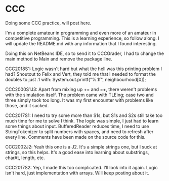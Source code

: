 # CCC
Doing some CCC practice, will post here.

I'm a complete amateur in programming and even more of an amateur in competitive programming. This is a learning experience, so follow along. I will update the README.md with any information that I found interesting.

Doing this on NetBeans IDE, so to send it to CCCGrader, I had to change the main method to Main and remove the package line.


CCC2018S1: Logic wasn't hard but what the hell was this printing problem I had? Shoutout to Felix and Vert, they told me that I needed to format the doubles to just .1 with:
System.out.printf("%.1f", neighbourhood[0]);

CCC2000S1J3: Apart from mixing up += and =+, there weren't problems with the simulation itself. The problem came with TLEing; case two and three simply took too long. It was my first encounter with problems like those, and it sucked.

CCC2017S1: I need to try some more than S1s, but S1s and S2s still take too much time for me to solve I think. The logic was simple, I just had to learn some things about input. BufferedReader reduces time, I need to use StringTokenizer to split numbers with spaces, and need to refresh after every line. Comments have been made on the source code for this.

CCC2002J2: Yeah this one is a J2. It's a simple strings one, but I suck at strings, so this helps. It's a good ease into learning about substrings, charAt, length, etc.

CCC2017S2: Yep, I made this too complicated. I'll look into it again. Logic isn't hard, just implementation with arrays. Will keep posting about it.
